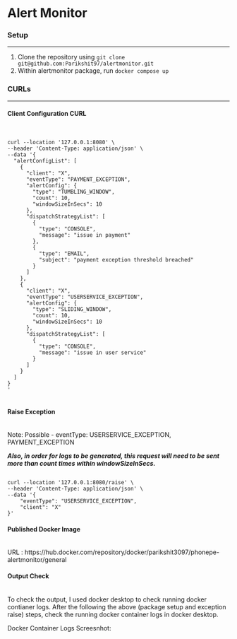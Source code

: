 <h1> Alert Monitor </h1>

<h3>Setup</h3>
<hr>

<p>
<ol>
  <li>Clone the repository using <code>git clone git@github.com:Parikshit97/alertmonitor.git</code></li>
  <li>Within alertmonitor package, run <code>docker compose up</code></li>
</ol>
</p>

<h3>CURLs</h3>
<hr>
<h4>Client Configuration CURL</h4> <br>

```  
curl --location '127.0.0.1:8080' \
--header 'Content-Type: application/json' \
--data '{
  "alertConfigList": [
    {
      "client": "X",
      "eventType": "PAYMENT_EXCEPTION",
      "alertConfig": {
        "type": "TUMBLING_WINDOW",
        "count": 10,
        "windowSizeInSecs": 10
      },
      "dispatchStrategyList": [
        {
          "type": "CONSOLE",
          "message": "issue in payment"
        },
        {
          "type": "EMAIL",
          "subject": "payment exception threshold breached"
        }
      ]
    },
    {
      "client": "X",
      "eventType": "USERSERVICE_EXCEPTION",
      "alertConfig": {
        "type": "SLIDING_WINDOW",
        "count": 10,
        "windowSizeInSecs": 10
      },
      "dispatchStrategyList": [
        {
          "type": "CONSOLE",
          "message": "issue in user service"
        }
      ]
    }
  ]
}
'
  
```

<h4>Raise Exception</h4> <br>
Note: Possible - eventType: USERSERVICE_EXCEPTION, PAYMENT_EXCEPTION

<b><i> Also, in order for logs to be generated, this request will need to be sent
more than count times within windowSizeInSecs. </i></b>

```

curl --location '127.0.0.1:8080/raise' \
--header 'Content-Type: application/json' \
--data '{
    "eventType": "USERSERVICE_EXCEPTION",
    "client": "X"
}'

```

<h4>Published Docker Image</h4><br>
URL : https://hub.docker.com/repository/docker/parikshit3097/phonepe-alertmonitor/general


<h4>Output Check</h4><br>
To check the output, I used docker desktop to check running docker contianer logs. 
After the following the above (package setup and exception raise) steps, check the running docker container logs in docker desktop.

Docker Container Logs Screesnhot:













